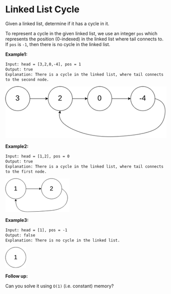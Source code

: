 # Linked List Cycle

Given a linked list, determine if it has a cycle in it.

To represent a cycle in the given linked list, we use an integer `pos` which represents the position (0-indexed) in the linked list where tail connects to. If `pos` is `-1`, then there is no cycle in the linked list.

**Example1:**

```
Input: head = [3,2,0,-4], pos = 1
Output: true
Explanation: There is a cycle in the linked list, where tail connects to the second node.
```
![circularlinkedlist](./circularlinkedlist.png)

**Example2:**

```
Input: head = [1,2], pos = 0
Output: true
Explanation: There is a cycle in the linked list, where tail connects to the first node.
```
![circularlinkedlist](./circularlinkedlist_test2.png)

**Example3:**

```
Input: head = [1], pos = -1
Output: false
Explanation: There is no cycle in the linked list.
```
![circularlinkedlist](./circularlinkedlist_test3.png)

**Follow up:**

Can you solve it using `O(1)` (i.e. constant) memory?
